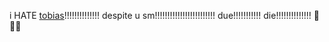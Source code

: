  i HATE [tobias](https://github.com/Renkechi)!!!!!!!!!!!!!! despite u sm!!!!!!!!!!!!!!!!!!!!!!!! due!!!!!!!!!!! die!!!!!!!!!!!!!! 🥺🥺🥺
